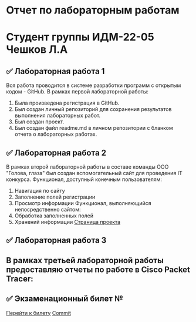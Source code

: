 # Отчет по лабораторным работам 
# Студент группы ИДМ-22-05 Чешков Л.А
## :white_check_mark: Лабораторная работа 1
Вся работа проводится в системе разработки программ с открытым кодом - GitHub.
В рамках первой лабораторной работы:
1. Была произведена регистрация в GitHub.
2. Был создан личный репозиторий для сохранения результатов выполнения лабораторных работ.
3. Был создан проект.
3. Был создан файл readme.md в личном репозитории с бланком отчета о лабораторных работах.
## :white_check_mark: Лабораторная работа 2
В рамках второй лабораторной работы в составе команды ООО "Голова, глаза" был создан вспомогательный сайт для проведения IT конкурса.
Функционал, доступный конечным пользователям:
1. Навигация по сайту
2. Заполнение полей регистрации
3. Просмотр информации
Функционал, выполняющийся непосредственно сайтом:
1. Обработка заполненных полей
2. Хранений информации
[Страница проекта](https://github.com/MarkinNikita/aboba)
## :white_check_mark: Лабораторная работа 3
В рамках третьей лабораторной работы предоставляю отчеты по работе в Cisco Packet Tracer:
-
## :white_check_mark: Экзаменационный билет №
[Перейти к билету]()
[Commit]()
